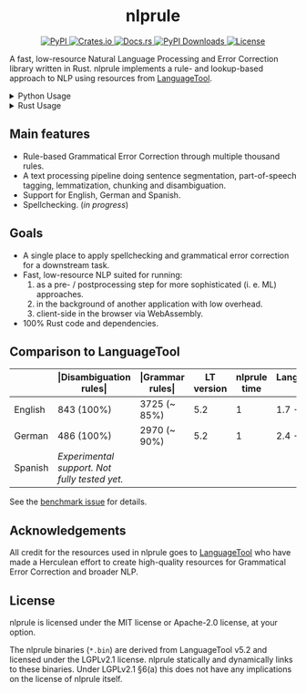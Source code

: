 <h1 align='center'>
  nlprule
</h1>

<p align='center'>
    <a href="https://pypi.org/project/nlprule">
        <img src="https://img.shields.io/pypi/v/nlprule" alt="PyPI">
    </a>
    <a href="https://crates.io/crates/nlprule">
        <img src="https://img.shields.io/crates/v/nlprule" alt="Crates.io">
    </a>
    <a href="https://docs.rs/nlprule">
        <img src="https://docs.rs/nlprule/badge.svg" alt="Docs.rs">
    </a>
    <a href="https://pepy.tech/project/nlprule">
        <img src="https://pepy.tech/badge/nlprule/month" alt="PyPI Downloads">
    </a>
    <a href="">
        <img src="https://img.shields.io/crates/l/nlprule" alt="License">
    </a>
</p>

A fast, low-resource Natural Language Processing and Error Correction library written in Rust. nlprule implements a rule- and lookup-based approach to NLP using resources from [LanguageTool](github.com/languagetool-org/languagetool).

<details>
  <summary>Python Usage</summary>

Install: `pip install nlprule`

Use:
```python
from nlprule import Tokenizer, Rules

tokenizer = Tokenizer.load("en")
rules = Rules.load("en", tokenizer)

rules.correct("He wants that you send him an email.")
# returns: 'He wants you to send him an email.'

rules.correct("I can due his homework.")
# returns: 'I can do his homework.'

for s in rules.suggest("She was not been here since Monday."):
    print(s.start, s.end, s.replacements, s.source, s.message)
# prints:
# 4 16 ['was not', 'has not been'] WAS_BEEN.1 Did you mean was not or has not been?

for sentence in tokenizer.pipe("A brief example is shown."):
    for token in sentence:
        print(
            repr(token.text).ljust(10),
            repr(token.span).ljust(10),
            repr(token.tags).ljust(24),
            repr(token.lemmas).ljust(24),
            repr(token.chunks).ljust(24),
        )
# prints:
# ''         (0, 0)     ['SENT_START']           []                       []                      
# 'A'        (0, 1)     ['DT']                   ['A', 'a']               ['B-NP-singular']       
# 'brief'    (2, 7)     ['JJ']                   ['brief']                ['I-NP-singular']       
# 'example'  (8, 15)    ['NN:UN']                ['example']              ['E-NP-singular']       
# 'is'       (16, 18)   ['VBZ']                  ['be', 'is']             ['B-VP']                
# 'shown'    (19, 24)   ['VBN']                  ['show', 'shown']        ['I-VP']                
# '.'        (24, 25)   ['.', 'PCT', 'SENT_END'] ['.']                    ['O']

# and every call here takes less than 1ms! (on an i5 8600k)
```
</details>

<details>
  <summary>Rust Usage</summary>

Recommended setup:

`Cargo.toml`
```toml
[dependencies]
nlprule = "<version>"

[build-dependencies]
nlprule-build = "<version>" # must be the same as the nlprule version!
```

`build.rs`
```rust
fn main() {
    println!("cargo:rerun-if-changed=build.rs");

    nlprule_build::BinaryBuilder::new(
        &["en"],
        std::env::var("OUT_DIR").expect("OUT_DIR is set when build.rs is running"),
    )
    .build()
    .validate();
}
```

`src/main.rs`
```rust
use nlprule::{Rules, Tokenizer, tokenizer_filename, rules_filename};

fn main() {
    let mut tokenizer_bytes: &'static [u8] = include_bytes!(concat!(
        env!("OUT_DIR"),
        "/",
        tokenizer_filename!("en")
    ));
    let mut rules_bytes: &'static [u8] = include_bytes!(concat!(
        env!("OUT_DIR"),
        "/",
        rules_filename!("en")
    ));

    let tokenizer = Tokenizer::from_reader(&mut tokenizer_bytes).expect("tokenizer binary is valid");
    let rules = Rules::from_reader(&mut rules_bytes).expect("rules binary is valid");

    assert_eq!(
        rules.correct("She was not been here since Monday.", &tokenizer),
        String::from("She was not here since Monday.")
    );
}
```

`nlprule` and `nlprule-build` versions are kept in sync.

</details>

## Main features

- Rule-based Grammatical Error Correction through multiple thousand rules.
- A text processing pipeline doing sentence segmentation, part-of-speech tagging, lemmatization, chunking and disambiguation.
- Support for English, German and Spanish.
- Spellchecking. (*in progress*)

## Goals

- A single place to apply spellchecking and grammatical error correction for a downstream task.
- Fast, low-resource NLP suited for running:
    1. as a pre- / postprocessing step for more sophisticated (i. e. ML) approaches.
    2. in the background of another application with low overhead.
    3. client-side in the browser via WebAssembly.
- 100% Rust code and dependencies.

## Comparison to LanguageTool

|         | \|Disambiguation rules\| | \|Grammar rules\| | LT version   | nlprule time | LanguageTool time |
|---------|--------------------------|-------------------|--------------|--------------|-------------------|
| English | 843 (100%)               | 3725 (~ 85%)      | 5.2          | 1            | 1.7 - 2.0         |
| German  | 486 (100%)               | 2970 (~ 90%)      | 5.2          | 1            | 2.4 - 2.8         |
| Spanish | *Experimental support. Not fully tested yet.*

See the [benchmark issue](https://github.com/bminixhofer/nlprule/issues/6) for details.

## Acknowledgements

All credit for the resources used in nlprule goes to [LanguageTool](https://github.com/languagetool-org/languagetool) who have made a Herculean effort to create high-quality resources for Grammatical Error Correction and broader NLP.

## License

nlprule is licensed under the MIT license or Apache-2.0 license, at your option.

The nlprule binaries (`*.bin`) are derived from LanguageTool v5.2 and licensed under the LGPLv2.1 license. nlprule statically and dynamically links to these binaries. Under LGPLv2.1 §6(a) this does not have any implications on the license of nlprule itself.
